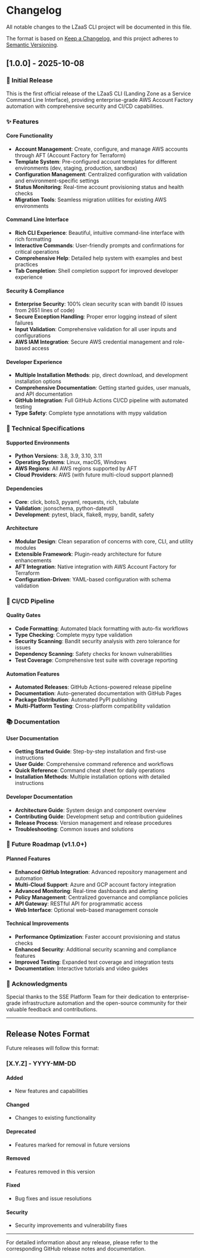 # Changelog

All notable changes to the LZaaS CLI project will be documented in this file.

The format is based on [Keep a Changelog](https://keepachangelog.com/en/1.0.0/),
and this project adheres to [Semantic Versioning](https://semver.org/spec/v2.0.0.html).

## [1.0.0] - 2025-10-08

### 🎉 Initial Release

This is the first official release of the LZaaS CLI (Landing Zone as a Service Command Line Interface), providing enterprise-grade AWS Account Factory automation with comprehensive security and CI/CD capabilities.

### ✨ Features

#### Core Functionality
- **Account Management**: Create, configure, and manage AWS accounts through AFT (Account Factory for Terraform)
- **Template System**: Pre-configured account templates for different environments (dev, staging, production, sandbox)
- **Configuration Management**: Centralized configuration with validation and environment-specific settings
- **Status Monitoring**: Real-time account provisioning status and health checks
- **Migration Tools**: Seamless migration utilities for existing AWS environments

#### Command Line Interface
- **Rich CLI Experience**: Beautiful, intuitive command-line interface with rich formatting
- **Interactive Commands**: User-friendly prompts and confirmations for critical operations
- **Comprehensive Help**: Detailed help system with examples and best practices
- **Tab Completion**: Shell completion support for improved developer experience

#### Security & Compliance
- **Enterprise Security**: 100% clean security scan with bandit (0 issues from 2651 lines of code)
- **Secure Exception Handling**: Proper error logging instead of silent failures
- **Input Validation**: Comprehensive validation for all user inputs and configurations
- **AWS IAM Integration**: Secure AWS credential management and role-based access

#### Developer Experience
- **Multiple Installation Methods**: pip, direct download, and development installation options
- **Comprehensive Documentation**: Getting started guides, user manuals, and API documentation
- **GitHub Integration**: Full GitHub Actions CI/CD pipeline with automated testing
- **Type Safety**: Complete type annotations with mypy validation

### 🔧 Technical Specifications

#### Supported Environments
- **Python Versions**: 3.8, 3.9, 3.10, 3.11
- **Operating Systems**: Linux, macOS, Windows
- **AWS Regions**: All AWS regions supported by AFT
- **Cloud Providers**: AWS (with future multi-cloud support planned)

#### Dependencies
- **Core**: click, boto3, pyyaml, requests, rich, tabulate
- **Validation**: jsonschema, python-dateutil
- **Development**: pytest, black, flake8, mypy, bandit, safety

#### Architecture
- **Modular Design**: Clean separation of concerns with core, CLI, and utility modules
- **Extensible Framework**: Plugin-ready architecture for future enhancements
- **AFT Integration**: Native integration with AWS Account Factory for Terraform
- **Configuration-Driven**: YAML-based configuration with schema validation

### 🚀 CI/CD Pipeline

#### Quality Gates
- **Code Formatting**: Automated black formatting with auto-fix workflows
- **Type Checking**: Complete mypy type validation
- **Security Scanning**: Bandit security analysis with zero tolerance for issues
- **Dependency Scanning**: Safety checks for known vulnerabilities
- **Test Coverage**: Comprehensive test suite with coverage reporting

#### Automation Features
- **Automated Releases**: GitHub Actions-powered release pipeline
- **Documentation**: Auto-generated documentation with GitHub Pages
- **Package Distribution**: Automated PyPI publishing
- **Multi-Platform Testing**: Cross-platform compatibility validation

### 📚 Documentation

#### User Documentation
- **Getting Started Guide**: Step-by-step installation and first-use instructions
- **User Guide**: Comprehensive command reference and workflows
- **Quick Reference**: Command cheat sheet for daily operations
- **Installation Methods**: Multiple installation options with detailed instructions

#### Developer Documentation
- **Architecture Guide**: System design and component overview
- **Contributing Guide**: Development setup and contribution guidelines
- **Release Process**: Version management and release procedures
- **Troubleshooting**: Common issues and solutions

### 🔮 Future Roadmap (v1.1.0+)

#### Planned Features
- **Enhanced GitHub Integration**: Advanced repository management and automation
- **Multi-Cloud Support**: Azure and GCP account factory integration
- **Advanced Monitoring**: Real-time dashboards and alerting
- **Policy Management**: Centralized governance and compliance policies
- **API Gateway**: RESTful API for programmatic access
- **Web Interface**: Optional web-based management console

#### Technical Improvements
- **Performance Optimization**: Faster account provisioning and status checks
- **Enhanced Security**: Additional security scanning and compliance features
- **Improved Testing**: Expanded test coverage and integration tests
- **Documentation**: Interactive tutorials and video guides

### 🙏 Acknowledgments

Special thanks to the SSE Platform Team for their dedication to enterprise-grade infrastructure automation and the open-source community for their valuable feedback and contributions.

---

## Release Notes Format

Future releases will follow this format:

### [X.Y.Z] - YYYY-MM-DD

#### Added
- New features and capabilities

#### Changed
- Changes to existing functionality

#### Deprecated
- Features marked for removal in future versions

#### Removed
- Features removed in this version

#### Fixed
- Bug fixes and issue resolutions

#### Security
- Security improvements and vulnerability fixes

---

For detailed information about any release, please refer to the corresponding GitHub release notes and documentation.
